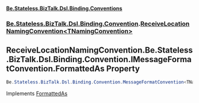 #### [Be.Stateless.BizTalk.Dsl.Binding.Conventions](README.md 'README')
### [Be.Stateless.BizTalk.Dsl.Binding.Convention](Be.Stateless.BizTalk.Dsl.Binding.Convention.md 'Be.Stateless.BizTalk.Dsl.Binding.Convention').[ReceiveLocationNamingConvention&lt;TNamingConvention&gt;](ReceiveLocationNamingConvention_TNamingConvention_.md 'Be.Stateless.BizTalk.Dsl.Binding.Convention.ReceiveLocationNamingConvention<TNamingConvention>')

## ReceiveLocationNamingConvention<TNamingConvention>.Be.Stateless.BizTalk.Dsl.Binding.Convention.IMessageFormatConvention<TNamingConvention>.FormattedAs Property

```csharp
Be.Stateless.BizTalk.Dsl.Binding.Convention.MessageFormatConvention<TNamingConvention> Be.Stateless.BizTalk.Dsl.Binding.Convention.IMessageFormatConvention<TNamingConvention>.FormattedAs { get; }
```

Implements [FormattedAs](IMessageFormatConvention_TNamingConvention_.FormattedAs.md 'Be.Stateless.BizTalk.Dsl.Binding.Convention.IMessageFormatConvention<TNamingConvention>.FormattedAs')